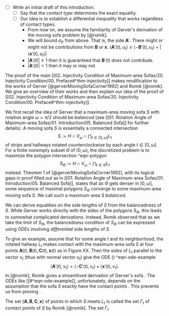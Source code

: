 - [ ] Write an initial draft of this introduction.
	- [ ] Say that the _contact type_ determines the exact equality.
	- [ ] Our idea is to establish a differential _inequality_ that works regardless of contact types.
		- From now on, we assume the familiarity of Gerver's derivation of the moving sofa problem by [@romik].
		- We will bound $\sigma_K$ from above. That is, the side $\mathbf{A}'$. There might or might not be contributions from $\mathbf{B}$ or $\mathbf{x}$. $\left< \mathbf{A}'(t), u_t \right> \leq \left< -\mathbf{B}'(t), u_t \right> + \left| \left< \mathbf{x}'(t), u_t \right> \right|$
		- $\left| \mathbf{A}'(t) \right| \geq 1$ then it is guaranteed that $\mathbf{B}'(t)$ does not contribute.
		- $\left| \mathbf{A}'(t) \right| < 1$ then it may or may not 

The proof of the main [[02. Injectivity Condition of Maximum-area Sofas/20. Injectivity Condition/00. Preface#^thm-injectivity]] makes modification to the works of Gerver [@gerverMovingSofaCorner1992] and Romik [@romik]. We give an overview of their works and then explain our idea of the proof of [[02. Injectivity Condition of Maximum-area Sofas/20. Injectivity Condition/00. Preface#^thm-injectivity]].

We first recall the idea of Gerver that a maximum-area moving sofa $S$ with rotation angle $\omega = \pi/2$ should be _balanced_ (see [[01. Rotation Angle of Maximum-area Sofas/01. Introduction/05. Balanced Sofa]] for further details). A moving sofa $S$ is essentially a connected intersection
$$
S := H \cap V_\omega \cap \bigcap_{t \in [0, \omega]} L_t
$$
of strips and hallways rotated counterclockwise by each angle $t \in [0, \omega]$. For a finite nonempty subset $\Theta$ of $(0, \omega)$, the discretized problem is to maximize the polygon intersection ^eqn-polygon
$$
S_\Theta := H \cap V_\omega \cap \bigcap_{t \in \Theta} L_t
$$
instead. Theorem 1 of [@gerverMovingSofaCorner1992], with its logical gaps in proof filled out as in [[01. Rotation Angle of Maximum-area Sofas/01. Introduction/05. Balanced Sofa]], states that as $\Theta$ gets denser in $[0, \omega]$, some sequence of maximal polygons $S_\Theta$ converge to some maximum-area moving sofa $S$. We call such a maximum-area $S$ _balanced_.

We can derive equalities on the side lengths of $S$ from the balancedness of $S$. While Gerver works directly with the sides of the polygons $S_\Theta$, this leads to somewhat complicated derivations. Instead, Romik observed that as we take the limit of $S_\Theta$, the balancedness condition of $S_\Theta$ can be expressed using ODEs involving _differential_ side lengths of $S$.

To give an example, assume that for some angle $t$ and its neighborhood, the rotated hallway $L_t$ makes contact with the maximum-area sofa $S$ at four points $\mathbf{A}(t), \mathbf{B}(t), \mathbf{C}(t), \mathbf{x}(t)$ as in Figure XX. Then the sides of $L_t$ parallel to the vector $v_t$ (thus with normal vector $u_t$) give the ODE () ^eqn-ode-example
$$
\left< \mathbf{A}'(t) , v_t \right> = \left< - \mathbf{C}'(t), v_t \right> + \left< \mathbf{x}'(t), v_t \right>  .
$$
In [@romik], Romik gives a streamlined derivation of Gerver's sofa . The ODEs like [[#^eqn-ode-example]], unfortunately, depends on the assumption that the sofa $S$ exactly have the contact points . This prevents us from proving .

The set $\left\{ \mathbf{A}, \mathbf{B}, \mathbf{C}, \mathbf{x} \right\}$ of points in which $S$ meets $L_t$ is called the set $\Gamma_t$ of _contact points_ of $S$ by Romik [@romik]. The set $\Gamma_t$ 





[^which-idea-thm]: Theorem 1 of [@gerverMovingSofaCorner1992], with its logical gaps in the proof identified and filled out by [[01. Rotation Angle of Maximum-area Sofas/00. Preface]].